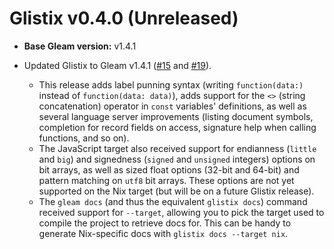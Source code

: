 # Glistix v0.4.0 (Unreleased)

- **Base Gleam version:** v1.4.1

- Updated Glistix to Gleam v1.4.1 ([#15](https://github.com/Glistix/glistix/pull/15) and [#19](https://github.com/Glistix/glistix/pull/19)).
    - This release adds label punning syntax (writing `function(data:)` instead of `function(data: data)`), adds support for the `<>` (string concatenation) operator in `const` variables' definitions, as well as several language server improvements (listing document symbols, completion for record fields on access, signature help when calling functions, and so on).
    - The JavaScript target also received support for endianness (`little` and `big`) and signedness (`signed` and `unsigned` integers) options on bit arrays, as well as sized float options (32-bit and 64-bit) and pattern matching on `utf8` bit arrays. These options are not yet supported on the Nix target (but will be on a future Glistix release).
    - The `gleam docs` (and thus the equivalent `glistix docs`) command received support for `--target`, allowing you to pick the target used to compile the project to retrieve docs for. This can be handy to generate Nix-specific docs with `glistix docs --target nix`.
